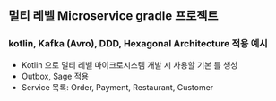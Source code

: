 ## 멀티 레벨 Microservice gradle 프로젝트
### kotlin, Kafka (Avro), DDD, Hexagonal Architecture 적용 예시
* Kotlin 으로 멀티 레벨 마이크로시스템 개발 시 사용할 기본 틀 생성
* Outbox, Sage 적용
* Service 목록: Order, Payment, Restaurant, Customer